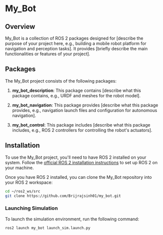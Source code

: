 # My_Bot

## Overview

My_Bot is a collection of ROS 2 packages designed for [describe the purpose of your project here, e.g., building a mobile robot platform for navigation and perception tasks]. It provides [briefly describe the main functionalities or features of your project].

## Packages

The My_Bot project consists of the following packages:

1. **my_bot_description**: This package contains [describe what this package contains, e.g., URDF and meshes for the robot model].

2. **my_bot_navigation**: This package provides [describe what this package provides, e.g., navigation launch files and configuration for autonomous navigation].

3. **my_bot_control**: This package includes [describe what this package includes, e.g., ROS 2 controllers for controlling the robot's actuators].

## Installation

To use the My_Bot project, you'll need to have ROS 2 installed on your system. Follow the [official ROS 2 installation instructions](https://index.ros.org/doc/ros2/Installation/) to set up ROS 2 on your machine.

Once you have ROS 2 installed, you can clone the My_Bot repository into your ROS 2 workspace:

```bash
cd ~/ros2_ws/src
git clone https://github.com/Brijrajsinh01/my_bot.git
```
### Launching Simulation

To launch the simulation environment, run the following command:

```bash
ros2 launch my_bot launch_sim.launch.py
